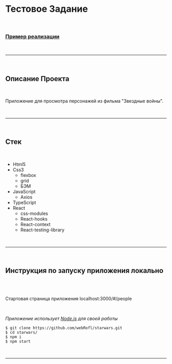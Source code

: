 # Тестовое Задание

<br>

### [Пример реализации][1]

<br/>

---

<br/>

## Описание Проекта

<br />

Приложение для просмотра персонажей из фильма "Звездные войны".

<br />

---

<br />

## Стек

<br />

- Html5
- Css3
  - flexbox
  - grid
  - БЭМ
- JavaScript
  - Axios
- TypeScript
- React
  - css-modules
  - React-hooks
  - React-context
  - React-testing-library

<br />

---

<br />

## Инструкция по запуску приложения **локально**

<br />

<br />

Стартовая страница приложения localhost:3000/#/people

<br />

_Приложение использует [Node.js][2] для своей работы_

```
$ git clone https://github.com/webRofl/starwars.git
$ cd starwars/
$ npm i
$ npm start
```

<br />

---

<br />

[1]: https://webrofl.github.io/starwars/people
[2]: https://nodejs.org/
